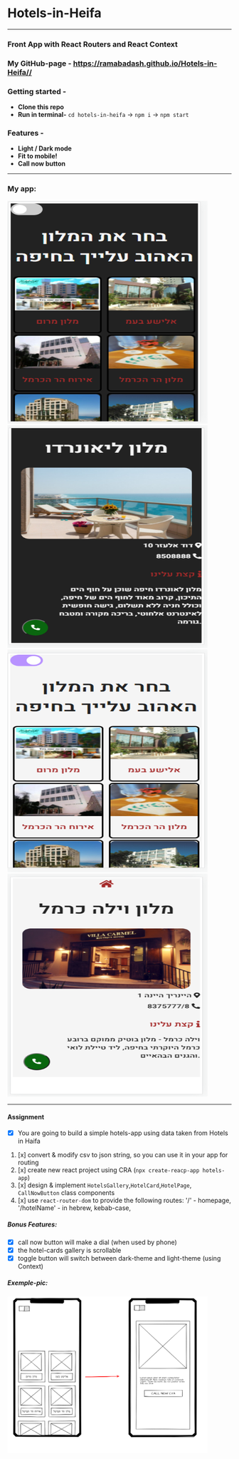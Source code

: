 # Hotels-in-Heifa

---

### Front App with React Routers and React Context

### My GitHub-page - https://ramabadash.github.io/Hotels-in-Heifa//

### Getting started -

- **Clone this repo**
- **Run in terminal-** `cd hotels-in-heifa` -> `npm i` -> `npm start`

### Features -

- **Light / Dark mode**
- **Fit to mobile!**
- **Call now button**

---

### **My app:**

<img src="./readme-pic/home-dark.png" height="500px" width="450px">
<img src="./readme-pic/page-dark.png" height="500px" width="450px">
<img src="./readme-pic/home-light.png" height="500px" width="450px">
<img src="./readme-pic/page-light.png" height="500px" width="450px">

---

#### Assignment

- [x] You are going to build a simple hotels-app using data taken from Hotels in Haifa

1. [x] convert & modify csv to json string, so you can use it in your app for routing
2. [x] create new react project using CRA (`npx create-reacp-app hotels-app`)
3. [x] design & implement `HotelsGallery`,`HotelCard`,`HotelPage`, `CallNowButton` class components
4. [x] use `react-router-dom` to provide the following routes: '/' - homepage, '/hotelName' - in hebrew, kebab-case,

##### **Bonus Features:**

- [x] call now button will make a dial (when used by phone)
- [x] the hotel-cards gallery is scrollable
- [x] toggle button will switch between dark-theme and light-theme (using Context)

##### **Exemple-pic:**

<img src="./readme-pic/wireframe_hotels.png" height="350px" width="450px">
